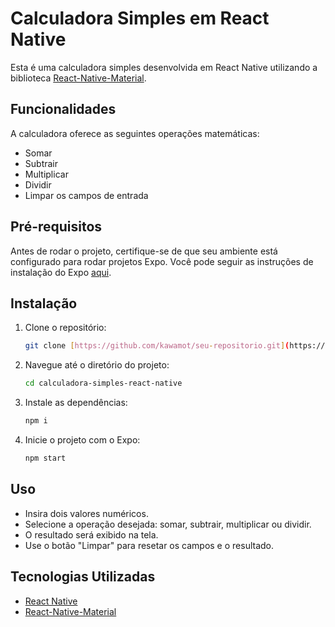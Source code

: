 
# Calculadora Simples em React Native

Esta é uma calculadora simples desenvolvida em React Native utilizando a biblioteca [React-Native-Material](https://github.com/material-components/material-components).

## Funcionalidades

A calculadora oferece as seguintes operações matemáticas:

- Somar
- Subtrair
- Multiplicar
- Dividir
- Limpar os campos de entrada

## Pré-requisitos

Antes de rodar o projeto, certifique-se de que seu ambiente está configurado para rodar projetos Expo. Você pode seguir as instruções de instalação do Expo [aqui](https://docs.expo.dev/get-started/installation/).

## Instalação

1. Clone o repositório:
   ```bash
   git clone [https://github.com/kawamot/seu-repositorio.git](https://github.com/Kawamotus/calculadora-simples-react-native)
   ```

2. Navegue até o diretório do projeto:
   ```bash
   cd calculadora-simples-react-native
   ```

3. Instale as dependências:
   ```bash
   npm i
   ```

4. Inicie o projeto com o Expo:
   ```bash
   npm start
   ```

## Uso

- Insira dois valores numéricos.
- Selecione a operação desejada: somar, subtrair, multiplicar ou dividir.
- O resultado será exibido na tela.
- Use o botão "Limpar" para resetar os campos e o resultado.

## Tecnologias Utilizadas

- [React Native](https://reactnative.dev/)
- [React-Native-Material](https://github.com/material-components/material-components)

